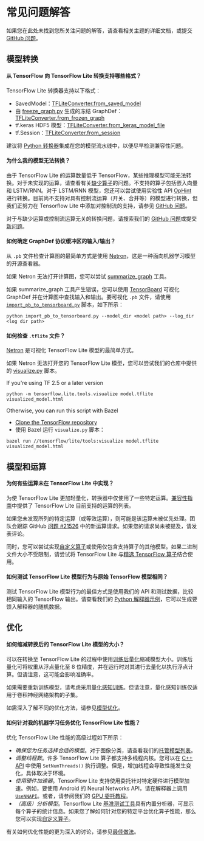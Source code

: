 # 常见问题解答

如果您在此处未找到您所关注问题的解答，请查看相关主题的详细文档，或提交 [GitHub 问题](https://github.com/tensorflow/tensorflow/issues)。

## 模型转换

#### 从 TensorFlow 向 TensorFlow Lite 转换支持哪些格式？

TensorFlow Lite 转换器支持以下格式：

- SavedModel：[TFLiteConverter.from_saved_model](../convert/python_api.md#exporting_a_savedmodel_)
- 由 [freeze_graph.py](https://github.com/tensorflow/tensorflow/blob/master/tensorflow/python/tools/freeze_graph.py) 生成的冻结 GraphDef：[TFLiteConverter.from_frozen_graph](../convert/python_api.md#exporting_a_graphdef_from_file_)
- tf.keras HDF5 模型：[TFLiteConverter.from_keras_model_file](../convert/python_api.md#exporting_a_tfkeras_file_)
- tf.Session：[TFLiteConverter.from_session](../convert/python_api.md#exporting_a_graphdef_from_tfsession_)

建议将 [Python 转换器](../convert/python_api.md)集成在您的模型流水线中，以便尽早检测兼容性问题。

#### 为什么我的模型无法转换？

由于 TensorFlow Lite 的运算数量低于 TensorFlow，某些推理模型可能无法转换。对于未实现的运算，请查看有关[缺少算子](faq.md#why-are-some-operations-not-implemented-in-tensorflow-lite)的问题。不支持的算子包括嵌入向量和 LSTM/RNN。对于 LSTM/RNN 模型，您还可以尝试使用实验性 API [OpHint](https://www.tensorflow.org/api_docs/python/tf/lite/OpHint) 进行转换。目前尚不支持对具有控制流运算（开关、合并等）的模型进行转换，但我们正努力在 Tensorflow Lite 中添加对控制流的支持，请参见 [GitHub 问题](https://github.com/tensorflow/tensorflow/issues/28485)。

对于与缺少运算或控制流运算无关的转换问题，请搜索我们的 [GitHub 问题](https://github.com/tensorflow/tensorflow/issues?q=label%3Acomp%3Alite+)或提交[新问题](https://github.com/tensorflow/tensorflow/issues)。

#### 如何确定 GraphDef 协议缓冲区的输入/输出？

从 `.pb` 文件检查计算图的最简单方式是使用 [Netron](https://github.com/lutzroeder/netron)，这是一种面向机器学习模型的开源查看器。

如果 Netron 无法打开计算图，您可以尝试 [summarize_graph](https://github.com/tensorflow/tensorflow/blob/master/tensorflow/tools/graph_transforms/README.md#inspecting-graphs) 工具。

如果 summarize_graph 工具产生错误，您可以使用 [TensorBoard](https://www.tensorflow.org/guide/summaries_and_tensorboard) 可视化 GraphDef 并在计算图中查找输入和输出。要可视化 `.pb` 文件，请使用 [`import_pb_to_tensorboard.py`](https://github.com/tensorflow/tensorflow/blob/master/tensorflow/python/tools/import_pb_to_tensorboard.py) 脚本，如下所示：

```shell
python import_pb_to_tensorboard.py --model_dir <model path> --log_dir <log dir path>
```

#### 如何检查 `.tflite` 文件？

[Netron](https://github.com/lutzroeder/netron) 是可视化 TensorFlow Lite 模型的最简单方式。

如果 Netron 无法打开您的 TensorFlow Lite 模型，您可以尝试我们的仓库中提供的 [visualize.py](https://github.com/tensorflow/tensorflow/blob/master/tensorflow/lite/tools/visualize.py) 脚本。

If you're using TF 2.5 or a later version

```shell
python -m tensorflow.lite.tools.visualize model.tflite visualized_model.html
```

Otherwise, you can run this script with Bazel

- [Clone the TensorFlow repository](https://www.tensorflow.org/install/source)
- 使用 Bazel 运行 `visualize.py` 脚本：

```shell
bazel run //tensorflow/lite/tools:visualize model.tflite visualized_model.html
```

## 模型和运算

#### 为何有些运算未在 TensorFlow Lite 中实现？

为使 TensorFlow Lite 更加轻量化，转换器中仅使用了一些特定运算。[兼容性指南](ops_compatibility.md)中提供了 TensorFlow Lite 目前支持的运算的列表。

如果您未发现所列的特定运算（或等效运算），则可能是该运算未被优先处理。团队会跟踪 GitHub [问题 #21526](https://github.com/tensorflow/tensorflow/issues/21526) 中的新运算请求。如果您的请求尚未被提及，请发表评论。

同时，您可以尝试实现[自定义算子](ops_custom.md)或使用仅包含支持算子的其他模型。如果二进制文件大小不受限制，请尝试将 TensorFlow Lite 与[精选 TensorFlow 算子](ops_select.md)结合使用。

#### 如何测试 TensorFlow Lite 模型行为与原始 TensorFlow 模型相同？

测试 TensorFlow Lite 模型行为的最佳方式是使用我们的 API 和测试数据，比较相同输入的 TensorFlow 输出。请查看我们的 [Python 解释器示例](../convert/python_api.md)，它可以生成要馈入解释器的随机数据。

## 优化

#### 如何缩减转换后的 TensorFlow Lite 模型的大小？

可以在转换至 TensorFlow Lite 的过程中使用[训练后量化](../performance/post_training_quantization.md)缩减模型大小。训练后量化可将权重从浮点量化至 8 位精度，并在运行时对其进行去量化以执行浮点计算。但请注意，这可能会影响准确率。

如果需要重新训练模型，请考虑采用[量化感知训练](https://github.com/tensorflow/tensorflow/tree/r1.13/tensorflow/contrib/quantize)。但请注意，量化感知训练仅适用于卷积神经网络架构的子集。

如需深入了解不同的优化方法，请参见[模型优化](../performance/model_optimization.md)。

#### 如何针对我的机器学习任务优化 TensorFlow Lite 性能？

优化 TensorFlow Lite 性能的高级过程如下所示：

- *确保您为任务选择合适的模型*。对于图像分类，请查看我们的[托管模型列表](hosted_models.md)。
- *调整线程数*。许多 TensorFlow Lite 算子都支持多线程内核。您可以在 [C++ API](https://github.com/tensorflow/tensorflow/blob/master/tensorflow/lite/interpreter.h#L345) 中使用 `SetNumThreads()` 执行调整。但是，增加线程会导致性能发生变化，具体取决于环境。
- *使用硬件加速器*。TensorFlow Lite 支持使用委托针对特定硬件进行模型加速。例如，要使用 Android 的 Neural Networks API，请在解释器上调用 [`UseNNAPI`](https://github.com/tensorflow/tensorflow/blob/master/tensorflow/lite/interpreter.h#L343)。或者，请参阅我们的 [GPU 委托教程](../performance/gpu.md)。
- *（高级）分析模型*。Tensorflow Lite [基准测试工具](https://github.com/tensorflow/tensorflow/tree/master/tensorflow/lite/tools/benchmark)具有内置分析器，可显示每个算子的统计信息。如果您了解如何针对您的特定平台优化算子性能，那么您可以实现[自定义算子](ops_custom.md)。

有关如何优化性能的更为深入的讨论，请参见[最佳做法](../performance/best_practices.md)。
